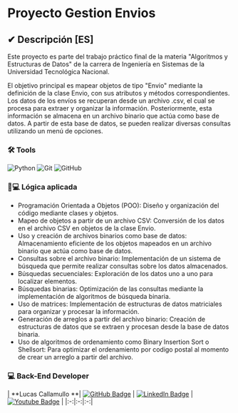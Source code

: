 
<div> 
  <h1>Proyecto Gestion Envios</h1> 
  
</div>




## ✔ Descripción [ES]

Este proyecto es parte del trabajo práctico final de la materia "Algoritmos y Estructuras de Datos" de la carrera de Ingeniería en Sistemas de la Universidad Tecnológica Nacional.

El objetivo principal es mapear objetos de tipo "Envio" mediante la definición de la clase Envio, con sus atributos y métodos correspondientes. Los datos de los envíos se recuperan desde un archivo .csv, el cual se procesa para extraer y organizar la información. Posteriormente, esta información se almacena en un archivo binario que actúa como base de datos. A partir de esta base de datos, se pueden realizar diversas consultas utilizando un menú de opciones.

### 🛠️ Tools 
![Python](https://img.shields.io/badge/python-%2314354C.svg?style=for-the-badge&logo=python&logoColor=white) 
![Git](https://img.shields.io/badge/git%20-%23F05033.svg?&style=for-the-badge&logo=git&logoColor=white)
![GitHub](https://img.shields.io/badge/github%20-%23121011.svg?&style=for-the-badge&logo=github&logoColor=white)


### 📝💻 Lógica aplicada 
- Programación Orientada a Objetos (POO): Diseño y organización del código mediante clases y objetos.
- Mapeo de objetos a partir de un archivo CSV: Conversión de los datos en el archivo CSV en objetos de la clase Envio.
- Uso y creación de archivos binarios como base de datos: Almacenamiento eficiente de los objetos mapeados en un archivo binario que actúa como base de datos.
- Consultas sobre el archivo binario: Implementación de un sistema de búsqueda que permite realizar consultas sobre los datos almacenados.
- Búsquedas secuenciales: Exploración de los datos uno a uno para localizar elementos.
- Búsquedas binarias: Optimización de las consultas mediante la implementación de algoritmos de búsqueda binaria.
- Uso de matrices: Implementación de estructuras de datos matriciales para organizar y procesar la información.
- Generación de arreglos a partir del archivo binario: Creación de estructuras de datos que se extraen y procesan desde la base de datos binaria.
- Uso de algoritmos de ordenamiento como Binary Insertion Sort o Shellsort: Para optimizar el ordenamiento por codigo postal al momento de crear un arreglo a partir del archivo.


### 💻 Back-End Developer

| **Lucas Callamullo **| [![GitHub Badge](https://img.shields.io/badge/github-%23121011.svg?&style=for-the-badge&logo=github&logoColor=white)](https://github.com/LucasCallamullo) | [![LinkedIn Badge](https://img.shields.io/badge/linkedin-%230077B5.svg?&style=for-the-badge&logo=linkedin&logoColor=white)](https://www.linkedin.com/in/lucas-callamullo/) | [![Youtube Badge](https://img.shields.io/badge/YouTube%20-%23FF0000.svg?&style=for-the-badge&logo=YouTube&logoColor=white)](https://www.youtube.com/@lucas_clases_python) |
|:-:|:-:|:-:|

